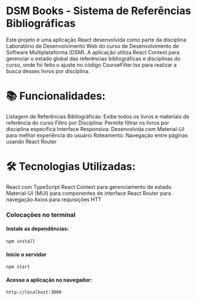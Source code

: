 # DSM Books - Sistema de Referências Bibliográficas

Este projeto é uma aplicação React desenvolvida como parte da disciplina Laboratório de Desenvolvimento Web do curso de Desenvolvimento de Software Multiplataforma (DSM). A aplicação utiliza React Context para gerenciar o estado global das referências bibliográficas e disciplinas do curso, onde foi feito o ajuste no código CourseFilter.tsx para realizar a busca desses livros por disciplina.

# 📚 Funcionalidades:
Listagem de Referências Bibliográficas: Exibe todos os livros e materiais de referência do curso
Filtro por Disciplina: Permite filtrar os livros por disciplina específica
Interface Responsiva: Desenvolvida com Material-UI para melhor experiência do usuário
Roteamento: Navegação entre páginas usando React Router

# 🛠️ Tecnologias Utilizadas:
React com TypeScript
React Context para gerenciamento de estado
Material-UI (MUI) para componentes de interface
React Router para navegação
Axios para requisições HTT

### Colocações no terminal

#### Instale as dependências:
```
npm install
```

#### Inicie o servidor
```
npm start
```

#### Acesse a aplicação no navegador:
```
http://localhost:3000
```
